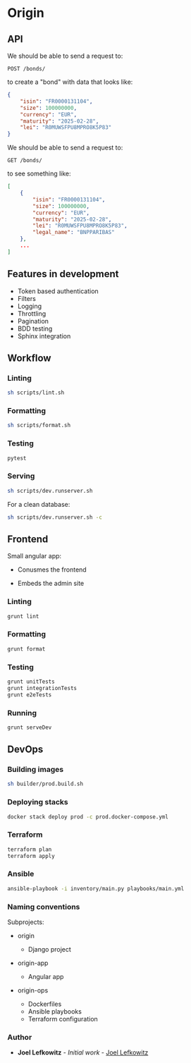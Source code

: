 # Origin

## API

We should be able to send a request to:

`POST /bonds/`

to create a "bond" with data that looks like:

```json
{
    "isin": "FR0000131104",
    "size": 100000000,
    "currency": "EUR",
    "maturity": "2025-02-28",
    "lei": "R0MUWSFPU8MPRO8K5P83"
}
```

We should be able to send a request to:

`GET /bonds/`

to see something like:

```json
[
    {
        "isin": "FR0000131104",
        "size": 100000000,
        "currency": "EUR",
        "maturity": "2025-02-28",
        "lei": "R0MUWSFPU8MPRO8K5P83",
        "legal_name": "BNPPARIBAS"
    },
    ...
]
```

## Features in development

* Token based authentication
* Filters
* Logging
* Throttling
* Pagination
* BDD testing
* Sphinx integration

## Workflow

### Linting

```bash
sh scripts/lint.sh
```

### Formatting

```bash
sh scripts/format.sh
```

### Testing

```bash
pytest
```

### Serving

```bash
sh scripts/dev.runserver.sh
```

For a clean database:

```bash
sh scripts/dev.runserver.sh -c
```

## Frontend

Small angular app:

* Conusmes the frontend

* Embeds the admin site

### Linting

```bash
grunt lint
```

### Formatting

```bash
grunt format
```

### Testing

```bash
grunt unitTests
grunt integrationTests
grunt e2eTests
```
### Running

```bash
grunt serveDev
```

## DevOps

### Building images

```bash
sh builder/prod.build.sh
```

### Deploying stacks

```bash
docker stack deploy prod -c prod.docker-compose.yml
```

### Terraform

```bash
terraform plan
terraform apply
```

### Ansible

```bash
ansible-playbook -i inventory/main.py playbooks/main.yml
```

### Naming conventions

Subprojects:

- origin

  - Django project

- origin-app
  
  - Angular app

- origin-ops
  
  - Dockerfiles
  - Ansible playbooks
  - Terraform configuration

### Author

- **Joel Lefkowitz** - _Initial work_ - [Joel Lefkowitz](https://github.com/JoelLefkowitz)
